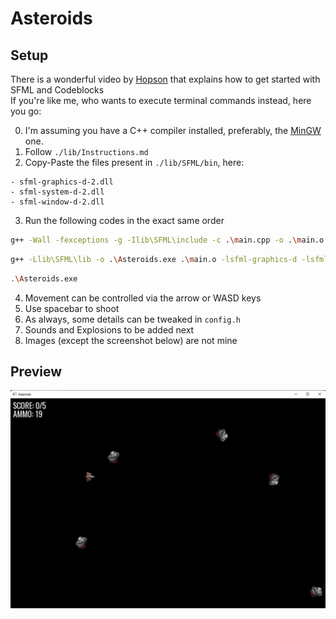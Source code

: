 # Asteroids

## Setup
There is a wonderful video by <a href="https://www.youtube.com/watch?v=fcZFaiGFIMA&list=PLMZ_9w2XRxiYkf00joyT5_bKQ0AvnMLbl&index=2">Hopson</a> that explains how to get started with SFML and Codeblocks<br>
If you're like me, who wants to execute terminal commands instead, here you go:

0. I'm assuming you have a C++ compiler installed, preferably, the <a href="https://www.mingw-w64.org/downloads/">MinGW</a> one.
1. Follow `./lib/Instructions.md`
2. Copy-Paste the files present in `./lib/SFML/bin`, here:
```
- sfml-graphics-d-2.dll
- sfml-system-d-2.dll
- sfml-window-d-2.dll
```
3. Run the following codes in the exact same order
```sh
g++ -Wall -fexceptions -g -Ilib\SFML\include -c .\main.cpp -o .\main.o
```
```sh
g++ -Llib\SFML\lib -o .\Asteroids.exe .\main.o -lsfml-graphics-d -lsfml-window-d -lsfml-system-d
```
```sh
.\Asteroids.exe
```
4. Movement can be controlled via the arrow or WASD keys
5. Use spacebar to shoot
6. As always, some details can be tweaked in `config.h`
7. Sounds and Explosions to be added next
8. Images (except the screenshot below) are not mine

## Preview

!["Preview"](./res/img/screenshot.png)